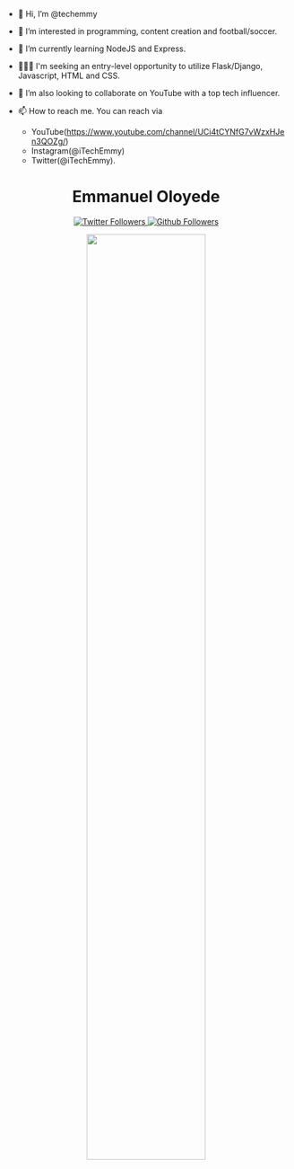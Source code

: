 - 👋 Hi, I’m @techemmy

- 👀 I’m interested in programming, content creation and football/soccer.
- 🌱 I’m currently learning NodeJS and Express.
- 👨🏽‍💻 I'm seeking an entry-level opportunity to utilize Flask/Django, Javascript, HTML and CSS.
- 💞️ I’m also looking to collaborate on YouTube with a top tech influencer.

- 📫 How to reach me. You can reach via 
  - YouTube(https://www.youtube.com/channel/UCi4tCYNfG7vWzxHJen3QOZg/)
  - Instagram(@iTechEmmy)
  - Twitter(@iTechEmmy).

<h1 align="center" > Emmanuel Oloyede </h1>
<p align="center">
  <a href="https://twitter.com/iTechEmmy" target="_blank">
    <img src="https://img.shields.io/twitter/follow/itechemmy?color=orange&logoColor=blue&style=for-the-badge"  alt="Twitter Followers" />
  </a>
  <a href="https://github.com/techemmy" target="_blank">
    <img src="https://img.shields.io/github/stars/techemmy?style=flat-square"  alt="Github Followers" />
  </a>
<!--   <a href="https://twitch.com/kdsgcodes" target="_blank">
    <img src="https://img.shields.io/twitch/status/kdsgcodes?style=for-the-badge&logo=twitch"  alt="twitch Followers" />
  </a>
  -->
</p>
<p align="center">
  <img width="65%" src="https://github-readme-stats.vercel.app/api?username=techemmy&&show_icons=true&theme=dracula" />
</p>

<!---
techemmy/techemmy is a ✨ special ✨ repository because its `README.md` (this file) appears on your GitHub profile.
You can click the Preview link to take a look at your changes.
--->
